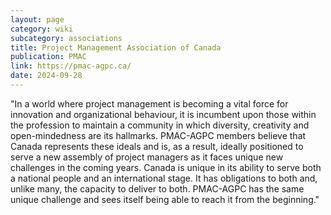 ```yaml
---
layout: page
category: wiki
subcategory: associations
title: Project Management Association of Canada
publication: PMAC
link: https://pmac-agpc.ca/
date: 2024-09-28
---
```


"In a world where project management is becoming a vital force for innovation and organizational behaviour, it is incumbent upon those within the profession to maintain a community in which diversity, creativity and open-mindedness are its hallmarks. PMAC-AGPC members believe that Canada represents these ideals and is, as a result, ideally positioned to serve a new assembly of project managers as it faces unique new challenges in the coming years. Canada is unique in its ability to serve both a national people and an international stage. It has obligations to both and, unlike many, the capacity to deliver to both. PMAC-AGPC has the same unique challenge and sees itself being able to reach it from the beginning."
